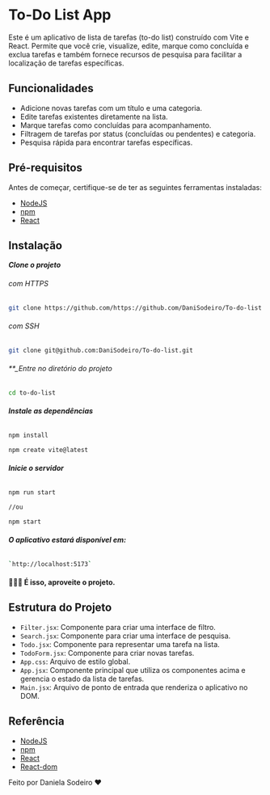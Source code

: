 # To-Do List App

Este é um aplicativo de lista de tarefas (to-do list) construído com Vite e React. Permite que você crie, visualize, edite, marque como concluída e exclua tarefas e também fornece recursos de pesquisa para facilitar a localização de tarefas específicas.

## Funcionalidades

- Adicione novas tarefas com um título e uma categoria.
- Edite tarefas existentes diretamente na lista.
- Marque tarefas como concluídas para acompanhamento.
- Filtragem de tarefas por status (concluídas ou pendentes) e categoria.
- Pesquisa rápida para encontrar tarefas específicas.

## Pré-requisitos

Antes de começar, certifique-se de ter as seguintes ferramentas instaladas:

- [NodeJS](https://nodejs.org/pt-br/download)
- [npm](https://vitejs.dev/guide/)
- [React](https://www.npmjs.com/package/react/v/18.2.0)

## Instalação

**_Clone o projeto_**

###### com HTTPS

```bash
git clone https://github.com/https://github.com/DaniSodeiro/To-do-list
```

###### com SSH

```bash
git clone git@github.com:DaniSodeiro/To-do-list.git
```

###### \*\*\_Entre no diretório do projeto

```bash
cd to-do-list
```

###### **_Instale as dependências_**

```bash
npm install
```

```bash
npm create vite@latest
```

###### **_Inicie o servidor_**

```bash
npm run start

//ou

npm start

```

###### **_O aplicativo estará disponível em:_**

```bash
`http://localhost:5173`
```

#### 🎉🎉🎉 É isso, aproveite o projeto.

## Estrutura do Projeto

- `Filter.jsx`: Componente para criar uma interface de filtro.
- `Search.jsx`: Componente para criar uma interface de pesquisa.
- `Todo.jsx`: Componente para representar uma tarefa na lista.
- `TodoForm.jsx`: Componente para criar novas tarefas.
- `App.css`: Arquivo de estilo global.
- `App.jsx`: Componente principal que utiliza os componentes acima e gerencia o estado da lista de tarefas.
- `Main.jsx`: Arquivo de ponto de entrada que renderiza o aplicativo no DOM.

## Referência

- [NodeJS](https://nodejs.org/pt-br/download)
- [npm](https://vitejs.dev/guide/)
- [React](https://www.npmjs.com/package/react/v/18.2.0)
- [React-dom](https://www.npmjs.com/package/react-dom/v/18.2.0)

Feito por Daniela Sodeiro ♥️
